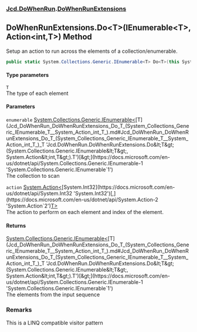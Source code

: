 ### [Jcd.DoWhenRun](Jcd_DoWhenRun.md 'Jcd.DoWhenRun').[DoWhenRunExtensions](Jcd_DoWhenRun_DoWhenRunExtensions.md 'Jcd.DoWhenRun.DoWhenRunExtensions')
## DoWhenRunExtensions.Do&lt;T&gt;(IEnumerable&lt;T&gt;, Action&lt;int,T&gt;) Method
Setup an action to run across the elements of a collection/enumerable.  
```csharp
public static System.Collections.Generic.IEnumerable<T> Do<T>(this System.Collections.Generic.IEnumerable<T> enumerable, System.Action<int,T> action);
```
#### Type parameters
<a name='Jcd_DoWhenRun_DoWhenRunExtensions_Do_T_(System_Collections_Generic_IEnumerable_T__System_Action_int_T_)_T'></a>
`T`  
The type of each element
  
#### Parameters
<a name='Jcd_DoWhenRun_DoWhenRunExtensions_Do_T_(System_Collections_Generic_IEnumerable_T__System_Action_int_T_)_enumerable'></a>
`enumerable` [System.Collections.Generic.IEnumerable&lt;](https://docs.microsoft.com/en-us/dotnet/api/System.Collections.Generic.IEnumerable-1 'System.Collections.Generic.IEnumerable`1')[T](Jcd_DoWhenRun_DoWhenRunExtensions_Do_T_(System_Collections_Generic_IEnumerable_T__System_Action_int_T_).md#Jcd_DoWhenRun_DoWhenRunExtensions_Do_T_(System_Collections_Generic_IEnumerable_T__System_Action_int_T_)_T 'Jcd.DoWhenRun.DoWhenRunExtensions.Do&lt;T&gt;(System.Collections.Generic.IEnumerable&lt;T&gt;, System.Action&lt;int,T&gt;).T')[&gt;](https://docs.microsoft.com/en-us/dotnet/api/System.Collections.Generic.IEnumerable-1 'System.Collections.Generic.IEnumerable`1')  
The collection to scan
  
<a name='Jcd_DoWhenRun_DoWhenRunExtensions_Do_T_(System_Collections_Generic_IEnumerable_T__System_Action_int_T_)_action'></a>
`action` [System.Action&lt;](https://docs.microsoft.com/en-us/dotnet/api/System.Action-2 'System.Action`2')[System.Int32](https://docs.microsoft.com/en-us/dotnet/api/System.Int32 'System.Int32')[,](https://docs.microsoft.com/en-us/dotnet/api/System.Action-2 'System.Action`2')[T](Jcd_DoWhenRun_DoWhenRunExtensions_Do_T_(System_Collections_Generic_IEnumerable_T__System_Action_int_T_).md#Jcd_DoWhenRun_DoWhenRunExtensions_Do_T_(System_Collections_Generic_IEnumerable_T__System_Action_int_T_)_T 'Jcd.DoWhenRun.DoWhenRunExtensions.Do&lt;T&gt;(System.Collections.Generic.IEnumerable&lt;T&gt;, System.Action&lt;int,T&gt;).T')[&gt;](https://docs.microsoft.com/en-us/dotnet/api/System.Action-2 'System.Action`2')  
The action to perform on each element and index of the element.
  
#### Returns
[System.Collections.Generic.IEnumerable&lt;](https://docs.microsoft.com/en-us/dotnet/api/System.Collections.Generic.IEnumerable-1 'System.Collections.Generic.IEnumerable`1')[T](Jcd_DoWhenRun_DoWhenRunExtensions_Do_T_(System_Collections_Generic_IEnumerable_T__System_Action_int_T_).md#Jcd_DoWhenRun_DoWhenRunExtensions_Do_T_(System_Collections_Generic_IEnumerable_T__System_Action_int_T_)_T 'Jcd.DoWhenRun.DoWhenRunExtensions.Do&lt;T&gt;(System.Collections.Generic.IEnumerable&lt;T&gt;, System.Action&lt;int,T&gt;).T')[&gt;](https://docs.microsoft.com/en-us/dotnet/api/System.Collections.Generic.IEnumerable-1 'System.Collections.Generic.IEnumerable`1')  
The elements from the input sequence
### Remarks
This is a LINQ compatible visitor pattern
